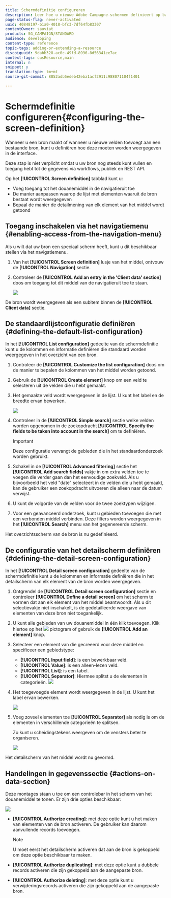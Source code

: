 ```yaml
---
title: Schermdefinitie configureren
description: Leer hoe u nieuwe Adobe Campagne-schermen definieert op basis van de gegevensstructuur van de bronnen.
page-status-flag: never-activated
uuid: 40848197-b1a0-4018-bfc3-7df64fb83307
contentOwner: sauviat
products: SG_CAMPAIGN/STANDARD
audience: developing
content-type: reference
topic-tags: adding-or-extending-a-resource
discoiquuid: 9dabb328-ac0c-49fd-8996-8d56341ee7ac
context-tags: cusResource,main
internal: n
snippet: y
translation-type: tm+mt
source-git-commit: 8852adb5edeb42eba1acf2911c988071104f1401

---
```



# Schermdefinitie configureren{#configuring-the-screen-definition}

Wanneer u een bron maakt of wanneer u nieuwe velden toevoegt aan een bestaande bron, kunt u definiëren hoe deze moeten worden weergegeven in de interface.

Deze stap is niet verplicht omdat u uw bron nog steeds kunt vullen en toegang hebt tot de gegevens via workflows, publiek en REST API.

Op het **[!UICONTROL Screen definition]** tabblad kunt u:

* Voeg toegang tot het douanemiddel in de navigatieruit toe
* De manier aanpassen waarop de lijst met elementen waaruit de bron bestaat wordt weergegeven
* Bepaal de manier de detailmening van elk element van het middel wordt getoond

## Toegang inschakelen via het navigatiemenu {#enabling-access-from-the-navigation-menu}

Als u wilt dat uw bron een speciaal scherm heeft, kunt u dit beschikbaar stellen via het navigatiemenu.

1. Van het **[!UICONTROL Screen definition]** lusje van het middel, ontvouw de **[!UICONTROL Navigation]** sectie.
1. Controleer de **[!UICONTROL Add an entry in the 'Client data' section]** doos om toegang tot dit middel van de navigatieruit toe te staan.

   ![](assets/schema_extension_19.png)

De bron wordt weergegeven als een subitem binnen de **[!UICONTROL Client data]** sectie.

## De standaardlijstconfiguratie definiëren {#defining-the-default-list-configuration}

In het **[!UICONTROL List configuration]** gedeelte van de schermdefinitie kunt u de kolommen en informatie definiëren die standaard worden weergegeven in het overzicht van een bron.

1. Controleer de **[!UICONTROL Customize the list configuration]** doos om de manier te bepalen de kolommen van het middel worden getoond.
1. Gebruik de **[!UICONTROL Create element]** knop om een veld te selecteren uit de velden die u hebt gemaakt.
1. Het gemaakte veld wordt weergegeven in de lijst. U kunt het label en de breedte ervan bewerken.

   ![](assets/schema_extension_20.png)

1. Controleer in de **[!UICONTROL Simple search]** sectie welke velden worden opgenomen in de zoekopdracht **[!UICONTROL Specify the fields to be taken into account in the search]** om te definiëren.

   >[!IMPORTANT]
   >
   >Deze configuratie vervangt de gebieden die in het standaardonderzoek worden gebruikt.

1. Schakel in de **[!UICONTROL Advanced filtering]** sectie het **[!UICONTROL Add search fields]** vakje in om extra velden toe te voegen die verder gaan dan het eenvoudige zoekveld. Als u bijvoorbeeld het veld &quot;date&quot; selecteert in de velden die u hebt gemaakt, kan de gebruiker een zoekopdracht uitvoeren die alleen naar de datum verwijst.
1. U kunt de volgorde van de velden voor de twee zoektypen wijzigen.
1. Voor een geavanceerd onderzoek, kunt u gebieden toevoegen die met een verbonden middel verbinden. Deze filters worden weergegeven in het **[!UICONTROL Search]** menu van het gegenereerde scherm.

Het overzichtsscherm van de bron is nu gedefinieerd.

## De configuratie van het detailscherm definiëren {#defining-the-detail-screen-configuration}

In het **[!UICONTROL Detail screen configuration]** gedeelte van de schermdefinitie kunt u de kolommen en informatie definiëren die in het detailscherm van elk element van de bron worden weergegeven.

1. Ontgrendel de **[!UICONTROL Detail screen configuration]** sectie en controleer **[!UICONTROL Define a detail screen]** om het scherm te vormen dat aan elk element van het middel beantwoordt. Als u dit selectievakje niet inschakelt, is de gedetailleerde weergave van elementen van deze bron niet toegankelijk.
1. U kunt alle gebieden van uw douanemiddel in één klik toevoegen. Klik hiertoe op het ![](assets/addallfieldsicon.png) pictogram of gebruik de **[!UICONTROL Add an element]** knop.
1. Selecteer een element van die gecreeerd voor deze middel en specificeer een gebiedstype:

   * **[!UICONTROL Input field]**: is een bewerkbaar veld.
   * **[!UICONTROL Value]**: is een alleen-lezen veld.
   * **[!UICONTROL List]**: is een tabel.
   * **[!UICONTROL Separator]**: Hiermee splitst u de elementen in categorieën.
   ![](assets/schema_extension_23.png)

1. Het toegevoegde element wordt weergegeven in de lijst. U kunt het label ervan bewerken.

   ![](assets/schema_extension_22.png)

1. Voeg zoveel elementen toe **[!UICONTROL Separator]** als nodig is om de elementen in verschillende categorieën te splitsen.

   Zo kunt u scheidingstekens weergeven om de vensters beter te organiseren.

   ![](assets/schema_extension_25.png)

Het detailscherm van het middel wordt nu gevormd.

## Handelingen in gegevenssectie {#actions-on-data-section}

Deze montages staan u toe om een controlebar in het scherm van het douanemiddel te tonen. Er zijn drie opties beschikbaar:

![](assets/schema_extension_actions.png)

* **[!UICONTROL Authorize creating]**: met deze optie kunt u het maken van elementen van de bron activeren. De gebruiker kan daarom aanvullende records toevoegen.

   >[!NOTE]
   >
   >U moet eerst het detailscherm activeren dat aan de bron is gekoppeld om deze optie beschikbaar te maken.

* **[!UICONTROL Authorize duplicating]**: met deze optie kunt u dubbele records activeren die zijn gekoppeld aan de aangepaste bron.
* **[!UICONTROL Authorize deleting]**: met deze optie kunt u verwijderingsrecords activeren die zijn gekoppeld aan de aangepaste bron.
